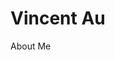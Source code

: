<!DOCTYPE html>
<html>
<head>
<title>Vincent Au</title>
</head>
<body>
    
<h1>Vincent Au</h1>
<p>About Me</p>
    
</body>
</html>














